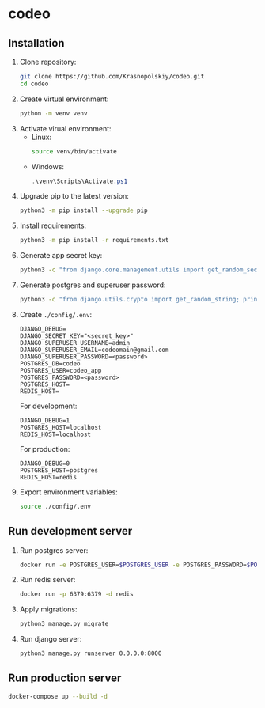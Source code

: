 # codeo
## Installation
1. Clone repository:
    ```bash
    git clone https://github.com/Krasnopolskiy/codeo.git
    cd codeo
    ```
2. Create virtual environment:
    ```bash
    python -m venv venv
    ```
3. Activate virual environment:
   - Linux:
        ```bash
        source venv/bin/activate
        ```
   - Windows:
        ```powershell
        .\venv\Scripts\Activate.ps1
        ```
4. Upgrade pip to the latest version:
    ```bash
    python3 -m pip install --upgrade pip
    ```
5. Install requirements:
    ```bash
    python3 -m pip install -r requirements.txt
    ```
6. Generate app secret key:
    ```bash
    python3 -c "from django.core.management.utils import get_random_secret_key; print(get_random_secret_key())"
    ```
7. Generate postgres and superuser password:
    ```bash
    python3 -c "from django.utils.crypto import get_random_string; print(get_random_string(16))"
    ```
8. Create `./config/.env`:
    ```
    DJANGO_DEBUG=
    DJANGO_SECRET_KEY="<secret_key>"
    DJANGO_SUPERUSER_USERNAME=admin
    DJANGO_SUPERUSER_EMAIL=codeomain@gmail.com
    DJANGO_SUPERUSER_PASSWORD=<password>
    POSTGRES_DB=codeo
    POSTGRES_USER=codeo_app
    POSTGRES_PASSWORD=<password>
    POSTGRES_HOST=
    REDIS_HOST=
    ```
    For development:
    ```
    DJANGO_DEBUG=1
    POSTGRES_HOST=localhost
    REDIS_HOST=localhost
    ```
    For production:
    ```
    DJANGO_DEBUG=0
    POSTGRES_HOST=postgres
    REDIS_HOST=redis
    ```
9.  Export environment variables:
    ```bash
    source ./config/.env
    ```
## Run development server
1. Run postgres server:
    ```bash
    docker run -e POSTGRES_USER=$POSTGRES_USER -e POSTGRES_PASSWORD=$POSTGRES_PASSWORD -e POSTGRES_DB=$POSTGRES_DB -p 5432:5432 -d postgres
    ```
2. Run redis server:
    ```bash
    docker run -p 6379:6379 -d redis
    ```
3. Apply migrations:
    ```bash
    python3 manage.py migrate
    ```
4. Run django server:
    ```bash
    python3 manage.py runserver 0.0.0.0:8000
    ```
## Run production server
```bash
docker-compose up --build -d
```
